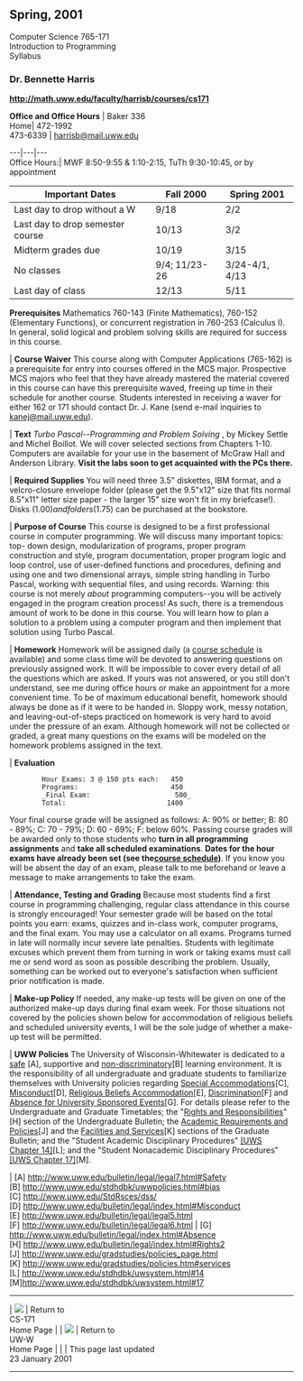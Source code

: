 ## Spring, 2001  
Computer Science 765-171  
Introduction to Programming  
Syllabus

### Dr. Bennette Harris

**http://math.uww.edu/faculty/harrisb/courses/cs171**

**Office and Office Hours** |  Baker 336  
Home| 472-1992  
473-6339 | harrisb@mail.uww.edu  
  
---|---|---  
Office Hours:| MWF 8:50-9:55 & 1:10-2:15, TuTh 9:30-10:45, or by appointment  
  
**Important Dates**|  **Fall 2000**|  **Spring 2001**  
---|---|---  
Last day to drop without a W |  9/18| 2/2  
  Last day to drop semester course  | 10/13| 3/2  
Midterm grades due| 10/19| 3/15  
No classes|   9/4; 11/23-26  | 3/24-4/1, 4/13  
Last day of class| 12/13| 5/11  
  
**Prerequisites** Mathematics 760-143 (Finite Mathematics), 760-152
(Elementary Functions), or concurrent registration in 760-253 (Calculus I). In
general, solid logical and problem solving skills are required for success in
this course.

|  **Course Waiver** This course along with Computer Applications (765-162) is
a prerequisite for entry into courses offered in the MCS major. Prospective
MCS majors who feel that they have already mastered the material covered in
this course can have this prerequisite waved, freeing up time in their
schedule for another course. Students interested in receiving a waver for
either 162 or 171 should contact Dr. J. Kane (send e-mail inquiries to
kanej@mail.uww.edu).

|  **Text** _Turbo Pascal--Programming and Problem Solving_ , by Mickey Settle
and Michel Boillot. We will cover selected sections from Chapters 1-10.
Computers are available for your use in the basement of McGraw Hall and
Anderson Library. **Visit the labs soon to get acquainted with the PCs
there.**

|  **Required Supplies** You will need three 3.5" diskettes, IBM format, and a
velcro-closure envelope folder (please get the 9.5"x12" size that fits normal
8.5"x11" letter size paper - the larger 15" size won't fit in my briefcase!).
Disks ($1.00) and folders ($1.75) can be purchased at the bookstore.

|  **Purpose of Course** This course is designed to be a first professional
course in computer programming. We will discuss many important topics: top-
down design, modularization of programs, proper program construction and
style, program documentation, proper program logic and loop control, use of
user-defined functions and procedures, defining and using one and two
dimensional arrays, simple string handling in Turbo Pascal, working with
sequential files, and using records. Warning: this course is not merely
_about_ programming computers--you will be actively engaged in the program
creation process! As such, there is a tremendous amount of work to be done in
this course. You will learn how to plan a solution to a problem using a
computer program and then implement that solution using Turbo Pascal.

|  **Homework** Homework will be assigned daily (a [course
schedule](schedule.html) is available) and some class time will be devoted to
answering questions on previously assigned work. It will be impossible to
cover every detail of all the questions which are asked. If yours was not
answered, or you still don't understand, see me during office hours or make an
appointment for a more convenient time. To be of maximum educational benefit,
homework should always be done as if it were to be handed in. Sloppy work,
messy notation, and leaving-out-of-steps practiced on homework is very hard to
avoid under the pressure of an exam. Although homework will not be collected
or graded, a great many questions on the exams will be modeled on the homework
problems assigned in the text.

|  **Evaluation**

    
    
            Hour Exams: 3 @ 150 pts each:   450
            Programs:                       450
            _Final Exam:                     500_
            Total:                         1400
    

Your final course grade will be assigned as follows: A: 90% or better; B: 80 -
89%; C: 70 - 79%; D: 60 - 69%; F: below 60%. Passing course grades will be
awarded only to those students who **turn in all programming assignments** and
**take all scheduled examinations**. **Dates for the hour exams have already
been set (see the[course schedule](schedule.html))**. If you know you will be
absent the day of an exam, please talk to me beforehand or leave a message to
make arrangements to take the exam.

|  **Attendance, Testing and Grading** Because most students find a first
course in programming challenging, regular class attendance in this course is
strongly encouraged! Your semester grade will be based on the total points you
earn: exams, quizzes and in-class work, computer programs, and the final exam.
You may use a calculator on all exams. Programs turned in late will normally
incur severe late penalties. Students with legitimate excuses which prevent
them from turning in work or taking exams must call me or send word as soon as
possible describing the problem. Usually, something can be worked out to
everyone's satisfaction when sufficient prior notification is made.

|  **Make-up Policy** If needed, any make-up tests will be given on one of the
authorized make-up days during final exam week. For those situations not
covered by the policies shown below for accommodation of religious beliefs and
scheduled university events, I will be the sole judge of whether a make-up
test will be permitted.

|  **UWW Policies** The University of Wisconsin-Whitewater is dedicated to a
[safe](http://www.uww.edu/bulletin/legal/legal7.html#Safety) [A], supportive
and [non-discriminatory](http://www.uww.edu/stdhdbk/uwwpolicies.html#bias)[B]
learning environment. It is the responsibility of all undergraduate and
graduate students to familiarize themselves with University policies regarding
[Special Accommodations](http://www.uww.edu/StdRsces/dss/)[C],
[Misconduct](http://www.uww.edu/bulletin/legal/index.html#Misconduct)[D],
[Religious Beliefs
Accommodation](http://www.uww.edu/bulletin/legal/legal5.html)[E],
[Discrimination](http://www.uww.edu/bulletin/legal/legal6.html)[F] and
[Absence for University Sponsored
Events](http://www.uww.edu/bulletin/legal/index.html#Absence)[G]. For details
please refer to the Undergraduate and Graduate Timetables; the "[Rights and
Responsibilities](http://www.uww.edu/bulletin/legal/index.html#Rights2)"[H]
section of the Undergraduate Bulletin; the [Academic Requirements and
Policies](http://www.uww.edu/gradstudies/policies_page.html)[J] and the
[Facilities and
Services](http://www.uww.edu/gradstudies/policies.htm#services)[K] sections of
the Graduate Bulletin; and the "Student Academic Disciplinary Procedures"
[[UWS Chapter 14]](http://www.uww.edu/stdhdbk/uwsystem.html#14)[L]; and the
"Student Nonacademic Disciplinary Procedures" [[UWS Chapter
17]](http://www.uww.edu/stdhdbk/uwsystem.html#17)[M].

|  [A] http://www.uww.edu/bulletin/legal/legal7.html#Safety  
[B] http://www.uww.edu/stdhdbk/uwwpolicies.html#bias  
[C] http://www.uww.edu/StdRsces/dss/  
[D] http://www.uww.edu/bulletin/legal/index.html#Misconduct  
[E] http://www.uww.edu/bulletin/legal/legal5.html  
[F] http://www.uww.edu/bulletin/legal/legal6.html |  [G]
http://www.uww.edu/bulletin/legal/index.html#Absence  
[H] http://www.uww.edu/bulletin/legal/index.html#Rights2  
[J] http://www.uww.edu/gradstudies/policies_page.html  
[K] http://www.uww.edu/gradstudies/policies.htm#services  
[L] http://www.uww.edu/stdhdbk/uwsystem.html#14  
[M]http://www.uww.edu/stdhdbk/uwsystem.html#17

* * *

| [![](cs171.gif)](index.html) | Return to  
CS-171  
Home Page |     | [![](uww.gif)](http://www.uww.edu) | Return to  
UW-W  
Home Page |     |  |  This page last updated  
23 January 2001

* * *

